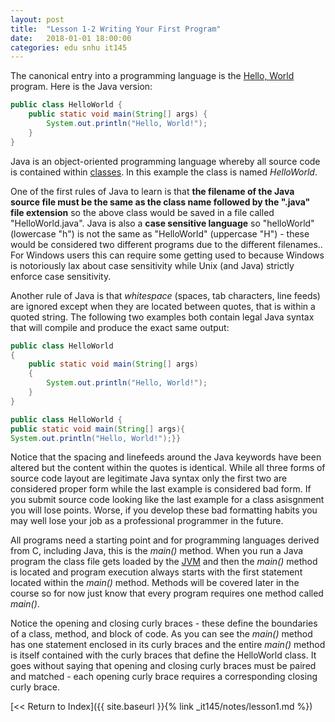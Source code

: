 ```yaml
---
layout: post
title:  "Lesson 1-2 Writing Your First Program"
date:   2018-01-01 18:00:00
categories: edu snhu it145
---
```


The canonical entry into a programming language is the <a href="https://en.wikipedia.org/wiki/%22Hello,_World!%22_program" target="_blank" title="Hello, World">Hello, World</a> program. Here is the Java version:
```java
public class HelloWorld {
    public static void main(String[] args) {
        System.out.println("Hello, World!");
    }
}
```
Java is an object-oriented programming language whereby all source code is contained within <a href="https://techterms.com/definition/class" target="_blank" title="Class">classes</a>. In this example the class is named <i>HelloWorld</i>.

One of the first rules of Java to learn is that <b>the filename of the Java source file must be the same as the class name followed by the ".java" file extension</b> so the above class would be saved in a file called "HelloWorld.java". Java is also a <b>case sensitive language</b> so "helloWorld" (lowercase "h") is not the same as "HelloWorld" (uppercase "H") - these would be considered two different programs due to the different filenames.. For Windows users this can require some getting used to because Windows is notoriously lax about case sensitivity while Unix (and Java) strictly enforce case sensitivity.

Another rule of Java is that <i>whitespace</i> (spaces, tab characters, line feeds) are ignored except when they are located between quotes, that is within a quoted string. The following two examples both contain legal Java syntax that will compile and produce the exact same output:
```java
public class HelloWorld
{
    public static void main(String[] args)
    {
        System.out.println("Hello, World!");
    }
}
```
```java
public class HelloWorld {
public static void main(String[] args){
System.out.println("Hello, World!");}}
```
Notice that the spacing and linefeeds around the Java keywords have been altered but the content within the quotes is identical. While all three forms of source code layout are legitimate Java syntax only the first two are considered proper form while the last example is considered bad form. If you submit source code looking like the last example for a class asisgnment you will lose points. Worse, if you develop these bad formatting habits you may well lose your job as a professional programmer in the future.

All programs need a starting point and for programming languages derived from C, including Java, this is the <i>main()</i> method. When you run a Java program the class file gets loaded by the <a href="https://techterms.com/definition/jvm" target="_blank" title="Java Virtual Machine">JVM</a> and then the <i>main()</i> method is located and program execution always starts with the first statement located within the <i>main()</i> method. Methods will be covered later in the course so for now just know that every program requires one method called <i>main()</i>.

Notice the opening and closing curly braces - these define the boundaries of a class, method, and block of code. As you can see the <i>main()</i> method has one statement enclosed in its curly braces and the entire <i>main()</i> method is itself contained with the curly braces that define the HelloWorld class. It goes without saying that opening and closing curly braces must be paired and matched - each opening curly brace requires a corresponding closing curly brace.

[<< Return to Index]({{ site.baseurl }}{% link _it145/notes/lesson1.md %})<br/>